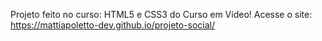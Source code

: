 Projeto feito no curso: HTML5 e CSS3 do Curso em Vídeo!
Acesse o site: https://mattiapoletto-dev.github.io/projeto-social/
